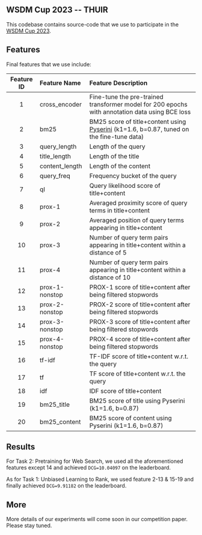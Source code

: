 ## WSDM Cup 2023 -- THUIR
This codebase contains source-code that we use to participate in the [WSDM Cup 2023](https://aistudio.baidu.com/aistudio/competition/detail/536/0/leaderboard).  

## Features
Final features that we use include:

| **Feature ID** |   **Feature Name** |  **Feature Description** |   
| :--: | :-- | :-- |    
| 1     |  cross_encoder | Fine-tune the pre-trained transformer model for 200 epochs with annotation data using BCE loss |  
| 2     |  bm25 | BM25 score of title+content using [Pyserini](https://github.com/castorini/pyserini) (k1=1.6, b=0.87, tuned on the fine-tune data) |    
| 3 |  query_length | Length of the query  |  
| 4   |  title_length |  Length of the title  |  
| 5  |  content_length |  Length of the content  |   
| 6  |  query_freq |  Frequency bucket of the query   |   
| 7  |  ql |  Query likelihood score of title+content |   
| 8  |  prox-1 |  Averaged proximity score of query terms in title+content |  
| 9  |  prox-2 |  Averaged position of query terms appearing in title+content |  
| 10  |  prox-3 |  Number of query term pairs appearing in title+content within a distance of 5 |  
| 11  |  prox-4 |  Number of query term pairs appearing in title+content within a distance of 10 |  
| 12  |  prox-1-nonstop | PROX-1 score of title+content after being filtered stopwords |  
| 13  |  prox-2-nonstop |  PROX-2 score of title+content after being filtered stopwords |  
| 14  |  prox-3-nonstop |  PROX-3 score of title+content after being filtered stopwords |  
| 15  |  prox-4-nonstop |  PROX-4 score of title+content after being filtered stopwords |  
| 16  |  tf-idf |  TF-IDF score of title+content w.r.t. the query |  
| 17  |  tf |  TF score of title+content w.r.t. the query |  
| 18  |  idf |  IDF score of title+content |  
| 19  |  bm25_title |  BM25 score of title using Pyserini (k1=1.6, b=0.87) |  
| 20  |  bm25_content |  BM25 score of content using Pyserini (k1=1.6, b=0.87) |  


## Results
For Task 2: Pretraining for Web Search, we used all the aforementioned features except 14 and achieved ```DCG=10.04097``` on the leaderboard.  

As for Task 1: Unbiased Learning to Rank, we used feature 2-13 & 15-19 and finally achieved ```DCG=9.91182``` on the leaderboard.  

## More
More details of our experiments will come soon in our competition paper. Please stay tuned.
